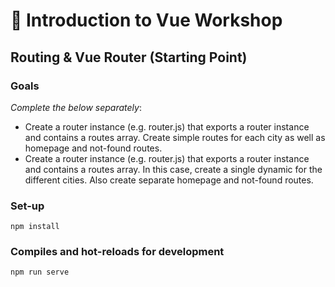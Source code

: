 # 💪 Introduction to Vue Workshop

## Routing & Vue Router (Starting Point)

### Goals

_Complete the below separately_:

* Create a router instance (e.g. router.js) that exports a router instance and contains a routes array. Create simple routes for each city as well as homepage and not-found routes.
* Create a router instance (e.g. router.js) that exports a router instance and contains a routes array. In this case, create a single dynamic for the different cities. Also create separate homepage and not-found routes.

### Set-up

```
npm install
```

### Compiles and hot-reloads for development
```
npm run serve
```
